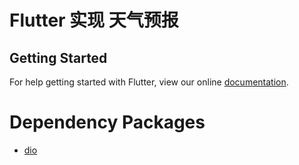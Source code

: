 # Flutter 实现 天气预报


## Getting Started

For help getting started with Flutter, view our online
[documentation](https://flutter.io/).



# Dependency Packages
- [dio](https://github.com/flutterchina/dio)
